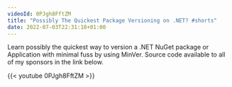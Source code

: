 ```yaml
---
videoId: 0PJgh8FftZM
title: "Possibly The Quickest Package Versioning on .NET? #shorts"
date: 2022-07-03T22:31:18+01:00
---
```


Learn possibly the quickest way to version a .NET NuGet package or Application with minimal fuss by using MinVer. Source code available to all of my sponsors in the link below.

<!--more-->

{{< youtube 0PJgh8FftZM >}}
